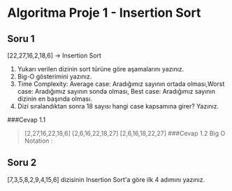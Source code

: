 # Algoritma Proje 1 - Insertion Sort
## Soru 1

[22,27,16,2,18,6] -> Insertion Sort
1. Yukarı verilen dizinin sort türüne göre aşamalarını yazınız.
2. Big-O gösterimini yazınız.
3. Time Complexity: Average case: Aradığımız sayının ortada olması,Worst case: Aradığımız sayının sonda olması, Best case: Aradığımız sayının dizinin en başında olması.
4. Dizi sıralandıktan sonra 18 sayısı hangi case kapsamına girer? Yazınız.

###Cevap 1.1
> [2,27,16,22,18,6]
> [2,6,16,22,18,27]
> [2,6,16,18,22,27]
###Cevap 1.2
Big O Notation : 

## Soru 2

[7,3,5,8,2,9,4,15,6] dizisinin Insertion Sort'a göre ilk 4 adımını yazınız.


